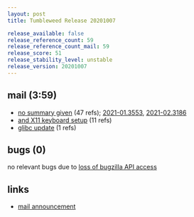 ```yaml
---
layout: post
title: Tumbleweed Release 20201007

release_available: false
release_reference_count: 59
release_reference_count_mail: 59
release_score: 51
release_stability_level: unstable
release_version: 20201007
---
```


## mail (3:59)

- [no summary given](https://lists.opensuse.org/opensuse-factory/2020-10/msg00058.html) (47 refs); [2021-01.3553](https://github.com/boombatower/tumbleweed-review/issues/10), [2021-02.3186](https://github.com/boombatower/tumbleweed-review/issues/10)
- [and X11 keyboard setup](https://lists.opensuse.org/opensuse-factory/2020-10/msg00064.html) (11 refs)
- [glibc update](https://lists.opensuse.org/opensuse-factory/2020-10/msg00057.html) (1 refs)

## bugs (0)

<!--more-->

no relevant bugs due to [loss of bugzilla API access](https://bugzilla.opensuse.org/show_bug.cgi?id=1157722)



## links

- [mail announcement](https://github.com/boombatower/tumbleweed-review/issues/10)
